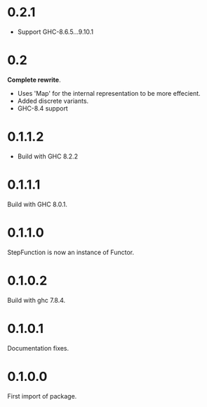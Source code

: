 # 0.2.1

- Support GHC-8.6.5...9.10.1

# 0.2

**Complete rewrite**.

- Uses 'Map' for the internal representation to be more effecient.
- Added discrete variants.
- GHC-8.4 support

# 0.1.1.2

- Build with GHC 8.2.2

# 0.1.1.1

Build with GHC 8.0.1.

# 0.1.1.0

StepFunction is now an instance of Functor.

# 0.1.0.2

Build with ghc 7.8.4.

# 0.1.0.1

Documentation fixes.

# 0.1.0.0

First import of package.
